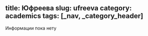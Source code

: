 title: Юфреева
slug: ufreeva
category: academics
tags: [_nav, _category_header]
---

Информации пока нету
